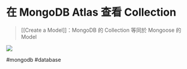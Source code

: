 # 在 MongoDB Atlas 查看 Collection

>[[Create a Model]]：MongoDB 的 Collection 等同於 Mongoose 的 Model

![](https://i.imgur.com/ZwCx3gp.png)

#mongodb #database